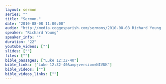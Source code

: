 ```yaml
---
layout: sermon
series: ""
title: "Sermon."
date: "2010-08-08 11:00:00"
audio: "http://media.coggesparish.com/sermons/2010-08-08 Richard Young.mp3"
speaker: "Richard Young"
speaker_info: ""
duration: "22"
youtube_videos: [""]
slides: [""]
files: [""]
bible_passages: ["Luke 12:32-40"]
bible_links: ["Luke 12:32-40&amp;version=NIVUK"]
bible_videos: [""]
bible_videos_links: [""]
---
```

